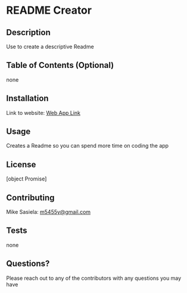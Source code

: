 # README Creator

## Description
Use to create a descriptive Readme

## Table of Contents (Optional)
none

## Installation
Link to website:
[Web App Link](https://github.com/Msas12/createREADME)

## Usage 
Creates a Readme so you can spend more time on coding the app

## License
[object Promise]

## Contributing
Mike Sasiela: m5455y@gmail.com

## Tests
none

## Questions?
Please reach out to any of the contributors with any questions you may have